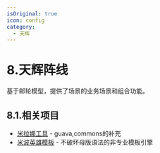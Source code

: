 ```yaml
---
isOriginal: true
icon: config
category:
  - 天辉
---
```


# 8.天辉阵线

基于邮轮模型，提供了场景的业务场景和组合功能。

## 8.1.相关项目

* [米拉娜工具](../a-mirana/) - guava,commons的补充
* [米波英雄模板](../b-meepo/) - 不破坏母版语法的非专业模板引擎

